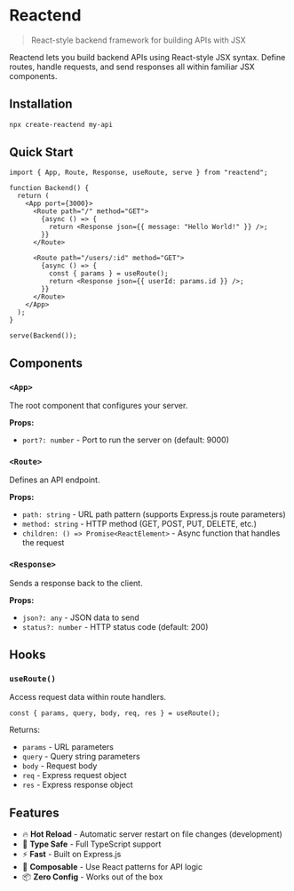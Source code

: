 # Reactend

> React-style backend framework for building APIs with JSX

Reactend lets you build backend APIs using React-style JSX syntax. Define routes, handle requests, and send responses all within familiar JSX components.

## Installation

```bash
npx create-reactend my-api
```

## Quick Start

```tsx
import { App, Route, Response, useRoute, serve } from "reactend";

function Backend() {
  return (
    <App port={3000}>
      <Route path="/" method="GET">
        {async () => {
          return <Response json={{ message: "Hello World!" }} />;
        }}
      </Route>

      <Route path="/users/:id" method="GET">
        {async () => {
          const { params } = useRoute();
          return <Response json={{ userId: params.id }} />;
        }}
      </Route>
    </App>
  );
}

serve(Backend());
```

## Components

### `<App>`

The root component that configures your server.

**Props:**

- `port?: number` - Port to run the server on (default: 9000)

### `<Route>`

Defines an API endpoint.

**Props:**

- `path: string` - URL path pattern (supports Express.js route parameters)
- `method: string` - HTTP method (GET, POST, PUT, DELETE, etc.)
- `children: () => Promise<ReactElement>` - Async function that handles the request

### `<Response>`

Sends a response back to the client.

**Props:**

- `json?: any` - JSON data to send
- `status?: number` - HTTP status code (default: 200)

## Hooks

### `useRoute()`

Access request data within route handlers.

```tsx
const { params, query, body, req, res } = useRoute();
```

Returns:

- `params` - URL parameters
- `query` - Query string parameters
- `body` - Request body
- `req` - Express request object
- `res` - Express response object

## Features

- 🔥 **Hot Reload** - Automatic server restart on file changes (development)
- 🎯 **Type Safe** - Full TypeScript support
- ⚡ **Fast** - Built on Express.js
- 🧩 **Composable** - Use React patterns for API logic
- 📦 **Zero Config** - Works out of the box
